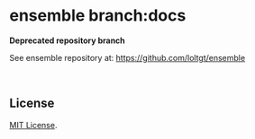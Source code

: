 # ensemble branch:docs

**Deprecated repository branch**

See ensemble repository at: https://github.com/loltgt/ensemble

 

## License

[MIT License](LICENSE).
